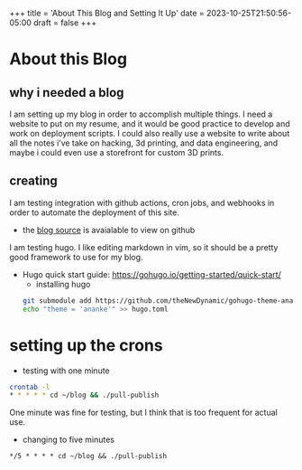 +++
title = 'About This Blog and Setting It Up'
date = 2023-10-25T21:50:56-05:00
draft = false
+++

# About this Blog

## why i needed a blog
I am setting up my blog in order to accomplish multiple things.
I need a website to put on my resume, and it would be good practice to develop and work on deployment scripts.
I could also really use a website to write about all the notes i’ve take on hacking, 3d printing, and data engineering, and maybe i could even use a storefront for custom 3D prints.

## creating
I am testing integration with github actions, cron jobs, and webhooks in order to automate the deployment of this site.

- the [blog source](https://github.com/nicholas-long/blog) is avaialable to view on github

I am testing hugo.
I like editing markdown in vim, so it should be a pretty good framework to use for my blog.
- Hugo quick start guide: https://gohugo.io/getting-started/quick-start/
  - installing hugo
  ```bash
  git submodule add https://github.com/theNewDynamic/gohugo-theme-ananke.git themes/ananke
  echo "theme = 'ananke'" >> hugo.toml
  ```

# setting up the crons

- testing with one minute
```bash
crontab -l
* * * * * cd ~/blog && ./pull-publish
```

One minute was fine for testing, but I think that is too frequent for actual use.

- changing to five minutes
```crontab
*/5 * * * * cd ~/blog && ./pull-publish
```
